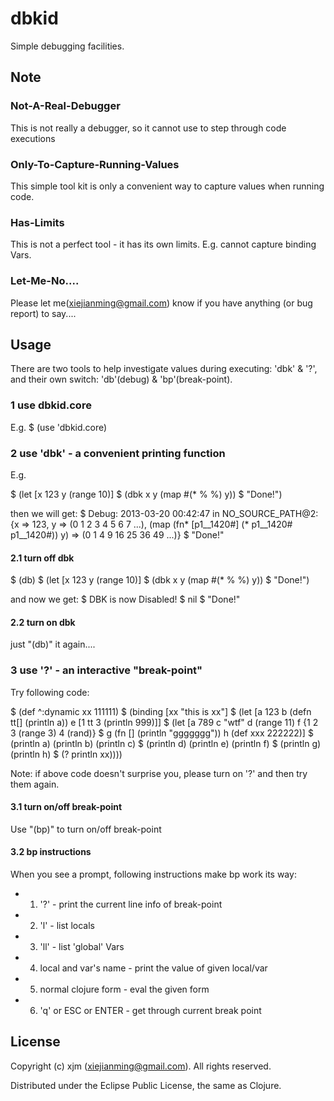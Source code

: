 # dbkid

Simple debugging facilities.

## Note
### Not-A-Real-Debugger
This is not really a debugger, so it cannot use to step through code executions
### Only-To-Capture-Running-Values
This simple tool kit is only a convenient way to capture values when running code.
### Has-Limits
This is not a perfect tool - it has its own limits. E.g. cannot capture binding Vars. 
### Let-Me-No....
Please let me(xiejianming@gmail.com) know if you have anything (or bug report) to say....

## Usage
There are two tools to help investigate values during executing: 'dbk' & '?', and their own switch: 'db'(debug) & 'bp'(break-point).

### 1 use dbkid.core
E.g. 
$ (use 'dbkid.core)

### 2 use 'dbk' - a convenient printing function
E.g.

$ (let [x 123 y (range 10)]
$    (dbk x y (map #(* % %) y))
$    "Done!")

then we will get:
$ Debug: 2013-03-20 00:42:47 in NO_SOURCE_PATH@2: {x => 123, y => (0 1 2 3 4 5 6 7 ...), (map (fn* [p1__1420#] (* p1__1420# p1__1420#)) y) => (0 1 4 9 16 25 36 49 ...)}
$ "Done!"
#### 2.1 turn off dbk
$ (db)
$ (let [x 123 y (range 10)]
$      (dbk x y (map #(* % %) y))
$      "Done!")
     
and now we get:
$ DBK is now Disabled!
$ nil
$ "Done!"
#### 2.2 turn on dbk
just "(db)" it again....

### 3 use '?' - an interactive "break-point"
Try following code:

$ (def ^:dynamic xx 111111)
$ (binding [xx "this is xx"]
$   (let [a 123 b (defn tt[] (println a)) e [1 tt 3 (println 999)]]
$     (let [a 789 c "wtf" d (range 11) f {1 2 3 (range 3) 4 (rand)} 
$           g (fn [] (println "ggggggg")) h (def xxx 222222)]
$       (println a) (println b) (println c)
$       (println d) (println e) (println f)
$       (println g) (println h)
$       (? println xx))))

Note: if above code doesn't surprise you, please turn on '?' and then try them again.

#### 3.1 turn on/off break-point
Use "(bp)" to turn on/off break-point
#### 3.2 bp instructions
When you see a prompt, following instructions make bp work its way:
- 1) '?' - print the current line info of break-point 
- 2) 'l' - list locals
- 3) 'll' - list 'global' Vars
- 4) local and var's name - print the value of given local/var
- 5) normal clojure form - eval the given form
- 6) 'q' or ESC or ENTER - get through current break point

## License

Copyright (c) xjm (xiejianming@gmail.com). All rights reserved.

Distributed under the Eclipse Public License, the same as Clojure.
